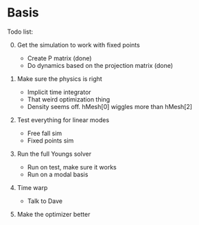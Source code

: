 # Basis

Todo list:

0. Get the simulation to work with fixed points
      - Create P matrix (done)
      - Do dynamics based on the projection matrix (done)


1. Make sure the physics is right
     - Implicit time integrator
     - That weird optimization thing
     - Density seems off. hMesh[0] wiggles more than hMesh[2]

3. Test everything for linear modes
    - Free fall sim
    - Fixed points sim

4. Run the full Youngs solver
    - Run on test, make sure it works
    - Run on a modal basis

5. Time warp
    - Talk to Dave

6. Make the optimizer better
